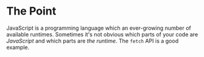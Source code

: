 # The Point

JavaScript is a programming language which an ever-growing number of available runtimes. Sometimes it's not obvious which parts of your code are _JavaScript_ and which parts are _the runtime_. The `fetch` API is a good example.